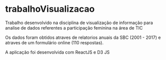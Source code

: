 # trabalhoVisualizacao
Trabalho desenvolvido na disciplina de visualização de informação para analise de dados referentes a participação feminina na área de TIC

Os dados foram obtidos atraves de relatorios anuais da SBC (2001 - 2017) e atraves de um formulário online (110 respostas).

A aplicação foi desenvolvida com ReactJS e D3 JS
